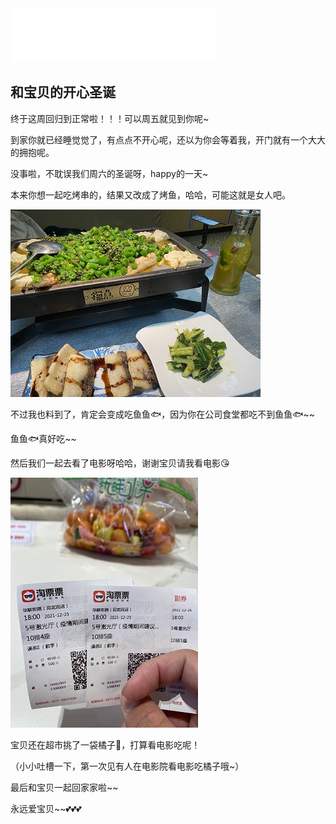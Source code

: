 <iframe frameborder="no" border="0" marginwidth="0" marginheight="0" width=330 height=86 src="//music.163.com/outchain/player?type=2&id=22509038&auto=1&height=66"></iframe>

## 和宝贝的开心圣诞

终于这周回归到正常啦！！！可以周五就见到你呢~

到家你就已经睡觉觉了，有点点不开心呢，还以为你会等着我，开门就有一个大大的拥抱呢。

没事啦，不耽误我们周六的圣诞呀，happy的一天~

本来你想一起吃烤串的，结果又改成了烤鱼，哈哈，可能这就是女人吧。

![](./pics/20211226235400.jpg)

不过我也料到了，肯定会变成吃鱼鱼🐟，因为你在公司食堂都吃不到鱼鱼🐟~~

鱼鱼🐟真好吃~~

然后我们一起去看了电影呀哈哈，谢谢宝贝请我看电影😘

![](./pics/20211226235416.jpg)

宝贝还在超市挑了一袋橘子🍊，打算看电影吃呢！

（小小吐槽一下，第一次见有人在电影院看电影吃橘子哦~）

最后和宝贝一起回家家啦~~

永远爱宝贝~~💕💕💕